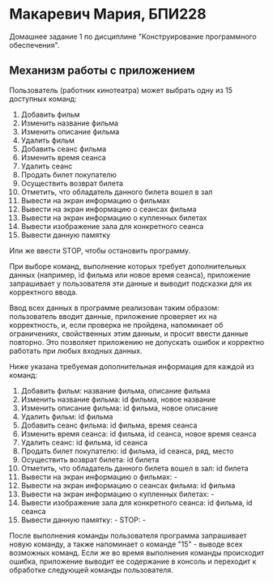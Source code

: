 # Макаревич Мария, БПИ228
Домашнее задание 1 по дисциплине "Конструирование программного обеспечения".
## Механизм работы с приложением
Пользователь (работник кинотеатра) может выбрать одну из 15 доступных команд:
1. Добавить фильм
2. Изменить название фильма
3. Изменить описание фильма
4. Удалить фильм
5. Добавить сеанс фильма
6. Изменить время сеанса
7. Удалить сеанс
8. Продать билет покупателю
9. Осуществить возврат билета
10. Отметить, что обладатель данного билета вошел в зал
11. Вывести на экран информацию о фильмах
12. Вывести на экран информацию о сеансах фильма
13. Вывести на экран информацию о купленных билетах
14. Вывести изображение зала для конкретного сеанса
15. Вывести данную памятку

Или же ввести STOP, чтобы остановить программу.

При выборе команд, выполнение которых требует дополнительных данных (например, id фильма или новое время сеанса), приложение запрашивает у пользователя эти данные и выводит подсказки для их корректного ввода.

Ввод всех данных в программе реализован таким образом: пользователь вводит данные, приложение проверяет их на корректность, и, если проверка не пройдена, напоминает об ограничениях, свойственных этим данным, и просит ввести данные повторно. Это позволяет приложению не допускать ошибок и корректно работать при любых входных данных.

Ниже указана требуемая дополнительная информация для каждой из команд:
1. Добавить фильм: название фильма, описание фильма
2. Изменить название фильма: id фильма, новое название
3. Изменить описание фильма: id фильма, новое описание
4. Удалить фильм: id фильма
5. Добавить сеанс фильма: id фильма, время сеанса
6. Изменить время сеанса: id фильма, id сеанса, новое время сеанса
7. Удалить сеанс: id фильма, id сеанса
8. Продать билет покупателю: id фильма, id сеанса, ряд, место
9. Осуществить возврат билета: id билета
10. Отметить, что обладатель данного билета вошел в зал: id билета
11. Вывести на экран информацию о фильмах: -
12. Вывести на экран информацию о сеансах фильма: id фильма
13. Вывести на экран информацию о купленных билетах: -
14. Вывести изображение зала для конкретного сеанса: id фильма, id сеанса
15. Вывести данную памятку: -
STOP: -

После выполнения команды пользователя программа запрашивает новую команду, а также напоминает о команде "15" - выводе всех возможных команд. Если же во время выполнения команды происходит ошибка, приложение выводит ее содержание в консоль и переходит к обработке следующей команды пользователя.
